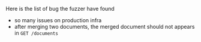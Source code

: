 Here is the list of bug the fuzzer have found

* so many issues on production infra 
* after merging two documents, the merged document should not appears in `GET /documents`
